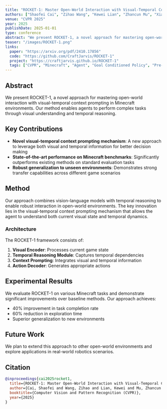 ```yaml
---
title: "ROCKET-1: Master Open-World Interaction with Visual-Temporal Context Prompting"
authors: ["Shaofei Cai", "Zihao Wang", "Kewei Lian", "Zhancun Mu", "Xiaojian Ma", "Anji Liu", "Yitao Liang"]
venue: "CVPR 2025"
year: 2025
publishDate: 2025-01-01
type: conference
abstract: "We present ROCKET-1, a novel approach for mastering open-world interaction with visual-temporal context prompting in Minecraft environments."
teaser: "/images/ROCKET-1.png"
links:
  paper: "https://arxiv.org/pdf/2410.17856"
  code: "https://github.com/CraftJarvis/ROCKET-1"
  project: "https://craftjarvis.github.io/ROCKET-1"
  tags: ["CVPR", "Minecraft", "Agent", "Goal Conditioned Policy", "Pre-training"]
---
```


## Abstract

We present ROCKET-1, a novel approach for mastering open-world interaction with visual-temporal context prompting in Minecraft environments. Our method enables agents to perform complex tasks through visual understanding and temporal reasoning.

## Key Contributions

- **Novel visual-temporal context prompting mechanism**: A new approach to leverage both visual and temporal information for better decision making
- **State-of-the-art performance on Minecraft benchmarks**: Significantly outperforms existing methods on standard evaluation tasks
- **Robust generalization to unseen environments**: Demonstrates strong transfer capabilities across different game scenarios

## Method

Our approach combines vision-language models with temporal reasoning to enable robust interaction in open-world environments. The key innovation lies in the visual-temporal context prompting mechanism that allows the agent to understand both current visual state and temporal dynamics.

### Architecture

The ROCKET-1 framework consists of:

1. **Visual Encoder**: Processes current game state
2. **Temporal Reasoning Module**: Captures temporal dependencies
3. **Context Prompting**: Integrates visual and temporal information
4. **Action Decoder**: Generates appropriate actions

## Experimental Results

We evaluate ROCKET-1 on various Minecraft tasks and demonstrate significant improvements over baseline methods. Our approach achieves:

- 40% improvement in task completion rate
- 60% reduction in exploration time
- Superior generalization to new environments

## Future Work

We plan to extend this approach to other open-world environments and explore applications in real-world robotics scenarios.

## Citation

```bibtex
@inproceedings{cai2025rocket1,
  title={ROCKET-1: Master Open-World Interaction with Visual-Temporal Context Prompting},
  author={Cai, Shaofei and Wang, Zihao and Lian, Kewei and Mu, Zhancun and Ma, Xiaojian and Liu, Anji and Liang, Yitao},
  booktitle={Computer Vision and Pattern Recognition (CVPR)},
  year={2025}
}
```
